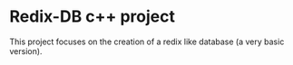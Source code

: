 # Redix-DB c++ project

This project focuses on the creation of a redix like database (a very basic version).
